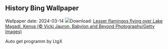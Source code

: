 ## History Bing Wallpaper
Wallpaper date: 2024-03-14
![](https://www.bing.com/th?id=OHR.MagadiFlamingos_EN-CA6539676228_UHD.jpg&w=1000)Download: [Lesser flamingos flying over Lake Magadi, Kenya (© Vicki Jauron, Babylon and Beyond Photography/Getty Images)](https://www.bing.com/th?id=OHR.MagadiFlamingos_EN-CA6539676228_UHD.jpg)

Auto get programm by LtgX

